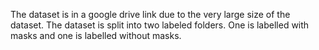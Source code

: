 The dataset is in a google drive link due to the very large size of the dataset.
The dataset is split into two labeled folders. One is labelled with masks and one is labelled without masks.